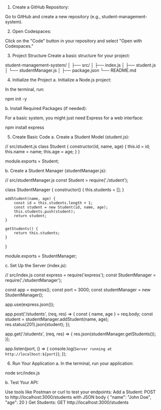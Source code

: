 1. Create a GitHub Repository:

Go to GitHub and create a new repository (e.g., student-management-system).

2. Open Codespaces:

Click on the "Code" button in your repository and select "Open with Codespaces."

3. Project Structure
Create a basic structure for your project:

student-management-system/
│
├── src/
│   ├── index.js
│   ├── student.js
│   └── studentManager.js
│
├── package.json
└── README.md

4. Initialize the Project
a. Initialize a Node.js project:

In the terminal, run:

npm init -y

b. Install Required Packages (if needed):

For a basic system, you might just need Express for a web interface:

npm install express

5. Create Basic Code
a. Create a Student Model (student.js):

// src/student.js
class Student {
    constructor(id, name, age) {
        this.id = id;
        this.name = name;
        this.age = age;
    }
}

module.exports = Student;

b. Create a Student Manager (studentManager.js):

// src/studentManager.js
const Student = require('./student');

class StudentManager {
    constructor() {
        this.students = [];
    }

    addStudent(name, age) {
        const id = this.students.length + 1;
        const student = new Student(id, name, age);
        this.students.push(student);
        return student;
    }

    getStudents() {
        return this.students;
    }
}

module.exports = StudentManager;

c. Set Up the Server (index.js):

// src/index.js
const express = require('express');
const StudentManager = require('./studentManager');

const app = express();
const port = 3000;
const studentManager = new StudentManager();

app.use(express.json());

app.post('/students', (req, res) => {
    const { name, age } = req.body;
    const student = studentManager.addStudent(name, age);
    res.status(201).json(student);
});

app.get('/students', (req, res) => {
    res.json(studentManager.getStudents());
});

app.listen(port, () => {
    console.log(`Server running at http://localhost:${port}`);
});

6. Run Your Application
a. In the terminal, run your application:

node src/index.js

b. Test Your API:

Use tools like Postman or curl to test your endpoints:
Add a Student: POST to http://localhost:3000/students with JSON body { "name": "John Doe", "age": 20 }
Get Students: GET http://localhost:3000/students

